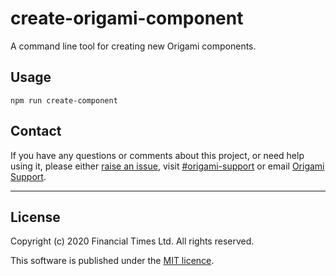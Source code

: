 # create-origami-component

A command line tool for creating new Origami components.

## Usage

```shell
npm run create-component
```

## Contact

If you have any questions or comments about this project, or need help using it, please either [raise an issue](https://github.com/Financial-Times/origami/issues), visit [#origami-support](https://financialtimes.slack.com/messages/origami-support/) or email [Origami Support](mailto:origami-support@ft.com).

----

## License

Copyright (c) 2020 Financial Times Ltd. All rights reserved.

This software is published under the [MIT licence](http://opensource.org/licenses/MIT).
